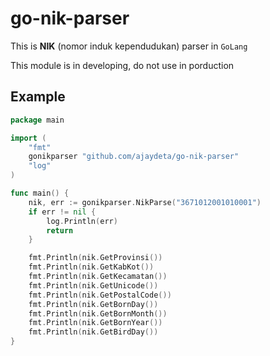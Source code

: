 # go-nik-parser

This is **NIK** (nomor induk kependudukan) parser in `GoLang`

This module is in developing, do not use in porduction

## Example

```go
package main

import (
	"fmt"
	gonikparser "github.com/ajaydeta/go-nik-parser"
	"log"
)

func main() {
	nik, err := gonikparser.NikParse("3671012001010001")
	if err != nil {
		log.Println(err)
		return
	}

	fmt.Println(nik.GetProvinsi())
	fmt.Println(nik.GetKabKot())
	fmt.Println(nik.GetKecamatan())
	fmt.Println(nik.GetUnicode())
	fmt.Println(nik.GetPostalCode())
	fmt.Println(nik.GetBornDay())
	fmt.Println(nik.GetBornMonth())
	fmt.Println(nik.GetBornYear())
	fmt.Println(nik.GetBirdDay())
}

```

